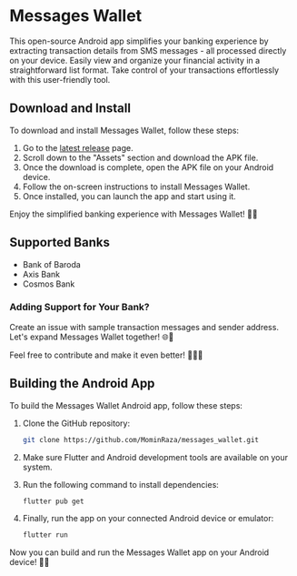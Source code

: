 # Messages Wallet

This open-source Android app simplifies your banking experience by extracting transaction details from SMS messages - all processed directly on your device. Easily view and organize your financial activity in a straightforward list format. Take control of your transactions effortlessly with this user-friendly tool.


## Download and Install

To download and install Messages Wallet, follow these steps:

1. Go to the [latest release](https://github.com/MominRaza/messages_wallet/releases/latest) page.
2. Scroll down to the "Assets" section and download the APK file.
3. Once the download is complete, open the APK file on your Android device.
4. Follow the on-screen instructions to install Messages Wallet.
5. Once installed, you can launch the app and start using it.

Enjoy the simplified banking experience with Messages Wallet! 🎉📱


## Supported Banks

- Bank of Baroda
- Axis Bank
- Cosmos Bank


### Adding Support for Your Bank?

Create an issue with sample transaction messages and sender address. Let's expand Messages Wallet together! 🌐💼


Feel free to contribute and make it even better! 🚀👩‍💻

## Building the Android App

To build the Messages Wallet Android app, follow these steps:

1. Clone the GitHub repository:
    ```bash
    git clone https://github.com/MominRaza/messages_wallet.git
    ```

2. Make sure Flutter and Android development tools are available on your system.

3. Run the following command to install dependencies:
    ```bash
    flutter pub get
    ```

4. Finally, run the app on your connected Android device or emulator:
    ```bash
    flutter run
    ```

Now you can build and run the Messages Wallet app on your Android device! 🚀📱
